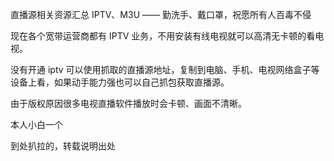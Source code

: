  直播源相关资源汇总   IPTV、M3U —— 勤洗手、戴口罩，祝愿所有人百毒不侵


现在各个宽带运营商都有 IPTV 业务，不用安装有线电视就可以高清无卡顿的看电视。

没有开通 iptv 可以使用抓取的直播源地址，复制到电脑、手机、电视网络盒子等设备上看，如果动手能力强也可以自己抓包获取直播源。

由于版权原因很多电视直播软件播放时会卡顿、画面不清晰。


本人小白一个

到处扒拉的，转载说明出处
